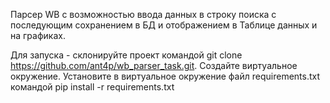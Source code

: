 Парсер WB с возможностью ввода данных в строку поиска c последующим сохранением в БД и отображением в Таблице данных и на графиках.

Для запуска - склонируйте проект командой git clone https://github.com/ant4p/wb_parser_task.git.
Создайте виртуальное окружение.
Установите в виртуальное окружение файл requirements.txt командой pip install -r requirements.txt
